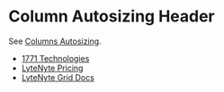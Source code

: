 # Column Autosizing Header

See [Columns Autosizing](https://1771technologies.com/docs/column-autosizing).

- [1771 Technologies](https://1771technologies.com)
- [LyteNyte Pricing](https://1771technologies.com/pricing)
- [LyteNyte Grid Docs](https://1771technologies.com/docs/intro-getting-started)
